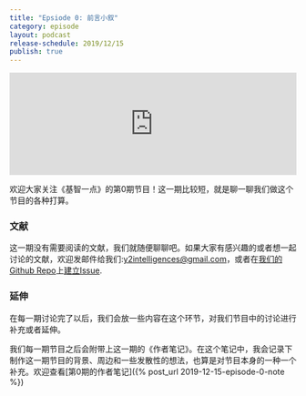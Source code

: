 ```yaml
---
title: "Epsiode 0: 前言小叙"
category: episode
layout: podcast
release-schedule: 2019/12/15
publish: true
---
```

<iframe src="https://open.spotify.com/embed-podcast/episode/268cTm5PAvaroCoRirt8lx" width="100%" height="180" frameborder="0" allowtransparency="false" allow="encrypted-media"></iframe>

欢迎大家关注《基智一点》的第0期节目！这一期比较短，就是聊一聊我们做这个节目的各种打算。

### 文献
这一期没有需要阅读的文献，我们就随便聊聊吧。如果大家有感兴趣的或者想一起讨论的文献，欢迎发邮件给我们:y2intelligences@gmail.com，或者在[我们的Github Repo](https://github.com/ftvision/y2intelligences)上[建立Issue](https://github.com/ftvision/y2intelligences/issues).

### 延伸
在每一期讨论完了以后，我们会放一些内容在这个环节，对我们节目中的讨论进行补充或者延伸。

我们每一期节目之后会附带上这一期的《作者笔记》。在这个笔记中，我会记录下制作这一期节目的背景、周边和一些发散性的想法，也算是对节目本身的一种一个补充。欢迎查看[第0期的作者笔记]({% post_url 2019-12-15-episode-0-note %})
